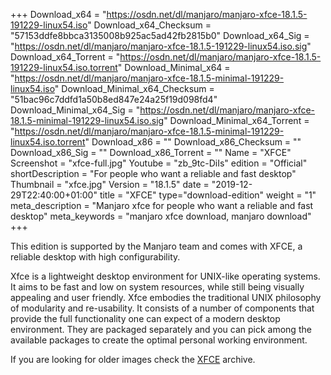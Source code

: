 +++
Download_x64 = "https://osdn.net/dl/manjaro/manjaro-xfce-18.1.5-191229-linux54.iso"
Download_x64_Checksum = "57153ddfe8bbca3135008b925ac5ad42fb2815b0"
Download_x64_Sig = "https://osdn.net/dl/manjaro/manjaro-xfce-18.1.5-191229-linux54.iso.sig"
Download_x64_Torrent = "https://osdn.net/dl/manjaro/manjaro-xfce-18.1.5-191229-linux54.iso.torrent"
Download_Minimal_x64 = "https://osdn.net/dl/manjaro/manjaro-xfce-18.1.5-minimal-191229-linux54.iso"
Download_Minimal_x64_Checksum = "51bac96c7ddfd1a50b8ed847e24a25f19d098fd4"
Download_Minimal_x64_Sig = "https://osdn.net/dl/manjaro/manjaro-xfce-18.1.5-minimal-191229-linux54.iso.sig"
Download_Minimal_x64_Torrent = "https://osdn.net/dl/manjaro/manjaro-xfce-18.1.5-minimal-191229-linux54.iso.torrent"
Download_x86 = ""
Download_x86_Checksum = ""
Download_x86_Sig = ""
Download_x86_Torrent = ""
Name = "XFCE"
Screenshot = "xfce-full.jpg"
Youtube = "zb_9tc-DiIs"
edition = "Official"
shortDescription = "For people who want a reliable and fast desktop"
Thumbnail = "xfce.jpg"
Version = "18.1.5"
date = "2019-12-29T22:40:00+01:00"
title = "XFCE"
type="download-edition"
weight = "1"
meta_description = "Manjaro xfce for people who want a reliable and fast desktop"
meta_keywords = "manjaro xfce download, manjaro download"
+++

This edition is supported by the Manjaro team and comes with XFCE, a reliable desktop with high configurability.

Xfce is a lightweight desktop environment for UNIX-like operating systems. It aims to be fast and low on system resources, while still being visually appealing and user friendly. Xfce embodies the traditional UNIX philosophy of modularity and re-usability. It consists of a number of components that provide the full functionality one can expect of a modern desktop environment. They are packaged separately and you can pick among the available packages to create the optimal personal working environment.

If you are looking for older images check the [XFCE](https://osdn.net/projects/manjaro/storage/z_release_archive/xfce) archive.


